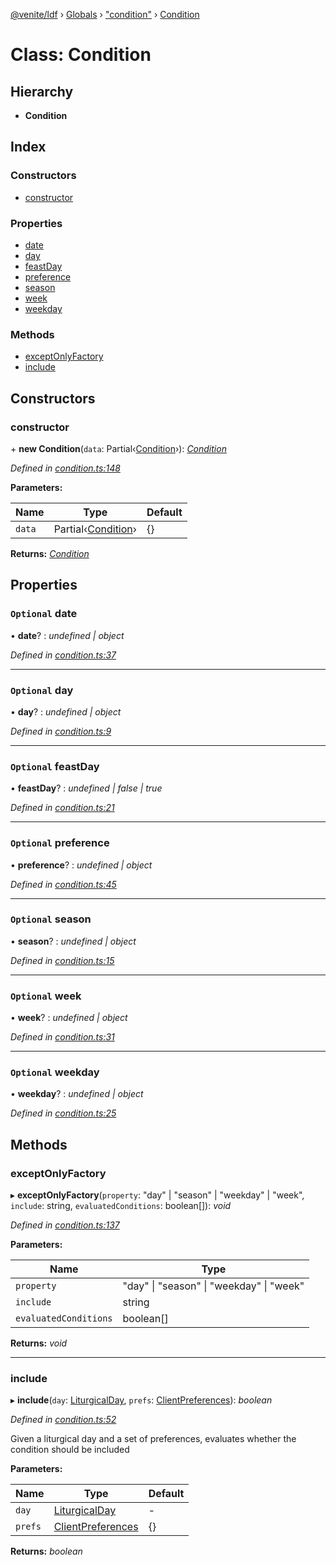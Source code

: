 [@venite/ldf](../README.md) › [Globals](../globals.md) › ["condition"](../modules/_condition_.md) › [Condition](_condition_.condition.md)

# Class: Condition

## Hierarchy

* **Condition**

## Index

### Constructors

* [constructor](_condition_.condition.md#constructor)

### Properties

* [date](_condition_.condition.md#optional-date)
* [day](_condition_.condition.md#optional-day)
* [feastDay](_condition_.condition.md#optional-feastday)
* [preference](_condition_.condition.md#optional-preference)
* [season](_condition_.condition.md#optional-season)
* [week](_condition_.condition.md#optional-week)
* [weekday](_condition_.condition.md#optional-weekday)

### Methods

* [exceptOnlyFactory](_condition_.condition.md#exceptonlyfactory)
* [include](_condition_.condition.md#include)

## Constructors

###  constructor

\+ **new Condition**(`data`: Partial‹[Condition](_condition_.condition.md)›): *[Condition](_condition_.condition.md)*

*Defined in [condition.ts:148](https://github.com/gbj/venite/blob/1d84b4a/ldf/src/condition.ts#L148)*

**Parameters:**

Name | Type | Default |
------ | ------ | ------ |
`data` | Partial‹[Condition](_condition_.condition.md)› | {} |

**Returns:** *[Condition](_condition_.condition.md)*

## Properties

### `Optional` date

• **date**? : *undefined | object*

*Defined in [condition.ts:37](https://github.com/gbj/venite/blob/1d84b4a/ldf/src/condition.ts#L37)*

___

### `Optional` day

• **day**? : *undefined | object*

*Defined in [condition.ts:9](https://github.com/gbj/venite/blob/1d84b4a/ldf/src/condition.ts#L9)*

___

### `Optional` feastDay

• **feastDay**? : *undefined | false | true*

*Defined in [condition.ts:21](https://github.com/gbj/venite/blob/1d84b4a/ldf/src/condition.ts#L21)*

___

### `Optional` preference

• **preference**? : *undefined | object*

*Defined in [condition.ts:45](https://github.com/gbj/venite/blob/1d84b4a/ldf/src/condition.ts#L45)*

___

### `Optional` season

• **season**? : *undefined | object*

*Defined in [condition.ts:15](https://github.com/gbj/venite/blob/1d84b4a/ldf/src/condition.ts#L15)*

___

### `Optional` week

• **week**? : *undefined | object*

*Defined in [condition.ts:31](https://github.com/gbj/venite/blob/1d84b4a/ldf/src/condition.ts#L31)*

___

### `Optional` weekday

• **weekday**? : *undefined | object*

*Defined in [condition.ts:25](https://github.com/gbj/venite/blob/1d84b4a/ldf/src/condition.ts#L25)*

## Methods

###  exceptOnlyFactory

▸ **exceptOnlyFactory**(`property`: "day" | "season" | "weekday" | "week", `include`: string, `evaluatedConditions`: boolean[]): *void*

*Defined in [condition.ts:137](https://github.com/gbj/venite/blob/1d84b4a/ldf/src/condition.ts#L137)*

**Parameters:**

Name | Type |
------ | ------ |
`property` | "day" &#124; "season" &#124; "weekday" &#124; "week" |
`include` | string |
`evaluatedConditions` | boolean[] |

**Returns:** *void*

___

###  include

▸ **include**(`day`: [LiturgicalDay](_calendar_liturgical_day_.liturgicalday.md), `prefs`: [ClientPreferences](_liturgy_client_preferences_.clientpreferences.md)): *boolean*

*Defined in [condition.ts:52](https://github.com/gbj/venite/blob/1d84b4a/ldf/src/condition.ts#L52)*

Given a liturgical day and a set of preferences, evaluates whether the condition should be included

**Parameters:**

Name | Type | Default |
------ | ------ | ------ |
`day` | [LiturgicalDay](_calendar_liturgical_day_.liturgicalday.md) | - |
`prefs` | [ClientPreferences](_liturgy_client_preferences_.clientpreferences.md) | {} |

**Returns:** *boolean*

